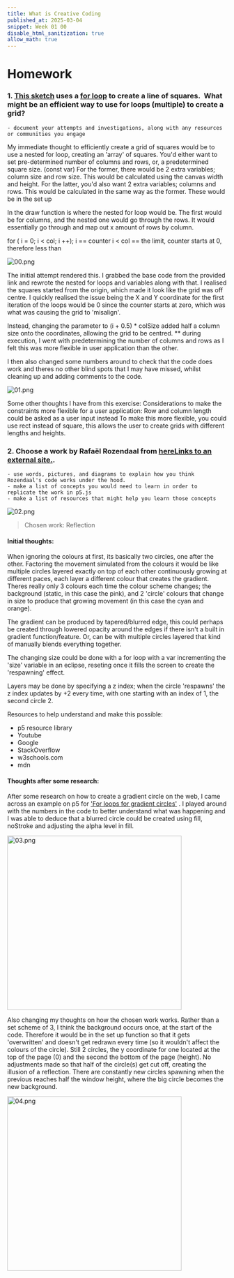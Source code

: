 ```yaml
---
title: What is Creative Coding
published_at: 2025-03-04
snippet: Week 01 00
disable_html_sanitization: true
allow_math: true
---
```


# Homework

### 1. [This sketch](https://editor.p5js.org/capogreco/sketches/-B11g3Uth) uses a [for loop](https://developer.mozilla.org/en-US/docs/Web/JavaScript/Reference/Statements/for) to create a line of squares.  What might be an efficient way to use for loops (multiple) to create a grid?

    - document your attempts and investigations, along with any resources or communities you engage

My immediate thought to efficiently create a grid of squares would be to use a nested for loop, creating an 'array' of squares.
You'd either want to set pre-determined number of columns and rows, or, a predetermined square size. (const var)
For the former, there would be 2 extra variables; column size and row size. This would be calculated using the canvas width and height.
For the latter, you'd also want 2 extra variables; columns and rows. This would be calculated in the same way as the former.
These would be in the set up

In the draw function is where the nested for loop would be. The first would be for columns, and the nested one would go through the rows. It would essentially go through and map out x amount of rows by column.

for ( i = 0; i < col; i ++);
i == counter
i < col == the limit, counter starts at 0, therefore less than

![00.png](/W01-00/00.jpeg)

The initial attempt rendered this. I grabbed the base code from the provided link and rewrote the nested for loops and variables along with that. I realised the squares started from the origin, which made it look like the grid was off centre. I quickly realised the issue being the X and Y coordinate for the first iteration of the loops would be 0 since the counter starts at zero, which was what was causing the grid to 'misalign'.

Instead, changing the parameter to (i + 0.5) \* colSize added half a column size onto the coordinates, allowing the grid to be centred.
\*\* during execution, I went with predetermining the number of columns and rows as I felt this was more flexible in user application than the other.

I then also changed some numbers around to check that the code does work and theres no other blind spots that I may have missed, whilst cleaning up and adding comments to the code.

![01.png](/W01-00/01.jpeg)

Some other thoughts I have from this exercise:
Considerations to make the constraints more flexible for a user application:
Row and column length could be asked as a user input instead
To make this more flexible, you could use rect instead of square, this allows the user to create grids with different lengths and heights.

### 2. Choose a work by Rafaël Rozendaal from [hereLinks to an external site.](https://www.newrafael.com/websites/).

    - use words, pictures, and diagrams to explain how you think Rozendaal's code works under the hood.
    - make a list of concepts you would need to learn in order to replicate the work in p5.js
    - make a list of resources that might help you learn those concepts

![02.png](/W01-00/02.jpeg)

> Chosen work: Reflection

#### Initial thoughts:

When ignoring the colours at first, its basically two circles, one after the other. Factoring the movement simulated from the colours it would be like multiple circles layered exactly on top of each other continuously growing at different paces, each layer a different colour that creates the gradient.
Theres really only 3 colours each time the colour scheme changes; the background (static, in this case the pink), and 2 'circle' colours that change in size to produce that growing movement (in this case the cyan and orange).

The gradient can be produced by tapered/blurred edge, this could perhaps be created through lowered opacity around the edges if there isn't a built in gradient function/feature. Or, can be with multiple circles layered that kind of manually blends everything together.

The changing size could be done with a for loop with a var incrementing the 'size' variable in an eclipse, reseting once it fills the screen to create the 'respawning' effect.

Layers may be done by specifying a z index; when the circle 'respawns' the z index updates by +2 every time, with one starting with an index of 1, the second circle 2.

Resources to help understand and make this possible:

- p5 resource library
- Youtube
- Google
- StackOverflow
- w3schools.com
- mdn

#### Thoughts after some research:

After some research on how to create a gradient circle on the web, I came across an example on p5 for ['For loops for gradient circles'](https://www.google.com/url?sa=t&source=web&rct=j&opi=89978449&url=https://editor.p5js.org/jordanBlueshift/sketches/HkrijmhPM&ved=2ahUKEwj4mNCyn_2LAxUNsVYBHfbFMKgQFnoECCUQAQ&usg=AOvVaw0nyKkPtnFMEvZwp-zpBLHi) . I played around with the numbers in the code to better understand what was happening and I was able to deduce that a blurred circle could be created using fill, noStroke and adjusting the alpha level in fill.

<img src="/W01-00/03.jpeg" alt="03.png" width="400"/>

Also changing my thoughts on how the chosen work works. Rather than a set scheme of 3, I think the background occurs once, at the start of the code. Therefore it would be in the set up function so that it gets 'overwritten' and doesn't get redrawn every time (so it wouldn't affect the colours of the circle). Still 2 circles, the y coordinate for one located at the top of the page (0) and the second the bottom of the page (height). No adjustments made so that half of the circle(s) get cut off, creating the illusion of a reflection.
There are constantly new circles spawning when the previous reaches half the window height, where the big circle becomes the new background.

<img src="/W01-00/04.jpeg" alt="04.png" width="400"/>
